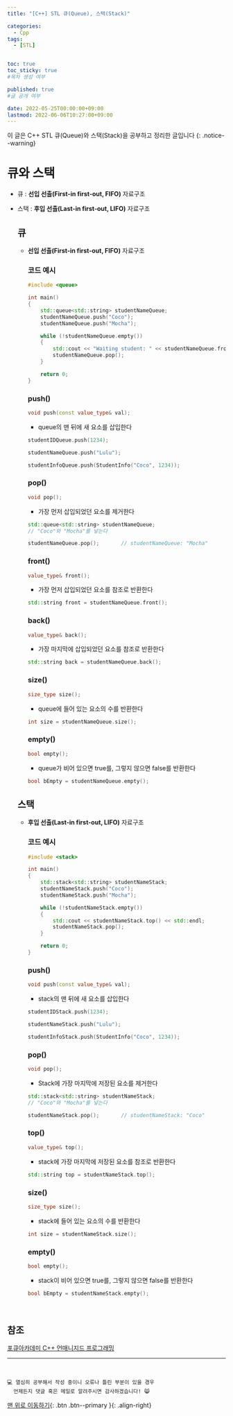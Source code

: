 ```yaml
---
title: "[C++] STL 큐(Queue), 스택(Stack)" 

categories:
  - Cpp
tags:
  - [STL]


toc: true
toc_sticky: true
#목차 생성 여부

published: true
#글 공개 여부

date: 2022-05-25T00:00:00+09:00
lastmod: 2022-06-06T10:27:00+09:00
---
```


<!-- description : 25자에서 160자 사이 -->
이 글은 C++ STL 큐(Queue)와 스택(Stack)을 공부하고 정리한 글입니다
{: .notice--warning}

# 큐와 스택
- 큐 : **선입 선출(First-in first-out, FIFO)** 자료구조
- 스택 : **후입 선출(Last-in first-out, LIFO)** 자료구조

  ## 큐
  - **선입 선출(First-in first-out, FIFO)** 자료구조

    ### 코드 예시
  
    ```cpp
    #include <queue>
  
    int main()
    {
        std::queue<std::string> studentNameQueue;
        studentNameQueue.push("Coco");
        studentNameQueue.push("Mocha");
  
        while (!studentNameQueue.empty())
        {
            std::cout << "Waiting student: " << studentNameQueue.front() << std::endl;
            studentNameQueue.pop();
        }
  
        return 0;
    }
    ```
  
    ### push()
  
    ```cpp
    void push(const value_type& val);
    ```
  
    - queue의 맨 뒤에 새 요소를 삽입한다
  
    ```cpp
    studentIDQueue.push(1234);
  
    studentNameQueue.push("Lulu");
  
    studentInfoQueue.push(StudentInfo("Coco", 1234));
    ```
  
    ### pop()
  
    ```cpp
    void pop();
    ```
  
    - 가장 먼저 삽입되었던 요소를 제거한다
  
    ```cpp
    std::queue<std::string> studentNameQueue;
    // "Coco"와 "Mocha"를 넣는다
  
    studentNameQueue.pop();       // studentNameQueue: "Mocha"
    ```
    
    ### front()
  
    ```cpp
    value_type& front();
    ```
  
    - 가장 먼저 삽입되었던 요소를 참조로 반환한다
  
    ```cpp
    std::string front = studentNameQueue.front();
    ```
  
    ### back()
  
    ```cpp
    value_type& back();
    ```
  
    - 가장 마지막에 삽입되었던 요소를 참조로 반환한다
  
    ```cpp
    std::string back = studentNameQueue.back();
    ```
  
    ### size()
  
    ```cpp
    size_type size();
    ```
  
    - queue에 들어 있는 요소의 수를 반환한다
  
    ```cpp
    int size = studentNameQueue.size();
    ```
  
    ### empty()
  
    ```cpp
    bool empty();
    ```
  
    - queue가 비어 있으면 true를, 그렇지 않으면 false를 반환한다
  
    ```cpp
    bool bEmpty = studentNameQueue.empty();
    ```

  ## 스택
  - **후입 선출(Last-in first-out, LIFO)** 자료구조

    ### 코드 예시
  
    ```cpp
    #include <stack>
  
    int main()
    {
        std::stack<std::string> studentNameStack;
        studentNameStack.push("Coco");
        studentNameStack.push("Mocha");
  
        while (!studentNameStack.empty())
        {
            std::cout << studentNameStack.top() << std::endl;
            studentNameStack.pop();
        }
  
        return 0;
    }
    ```
  
    ### push()
  
    ```cpp
    void push(const value_type& val);
    ```
  
    - stack의 맨 뒤에 새 요소를 삽입한다
  
    ```cpp
    studentIDStack.push(1234);
  
    studentNameStack.push("Lulu");
  
    studentInfoStack.push(StudentInfo("Coco", 1234));
    ```
  
    ### pop()
  
    ```cpp
    void pop();
    ```
  
    - Stack에 가장 마지막에 저장된 요소를 제거한다
  
    ```cpp
    std::stack<std::string> studentNameStack;
    // "Coco"와 "Mocha"를 넣는다
  
    studentNameStack.pop();       // studentNameStack: "Coco"
    ```
    
    ### top()
  
    ```cpp
    value_type& top();
    ```
  
    - stack에 가장 마지막에 저장된 요소를 참조로 반환한다
  
    ```cpp
    std::string top = studentNameStack.top();
    ```
  
    ### size()
  
    ```cpp
    size_type size();
    ```
  
    - stack에 들어 있는 요소의 수를 반환한다
  
    ```cpp
    int size = studentNameStack.size();
    ```
  
    ### empty()
  
    ```cpp
    bool empty();
    ```
  
    - stack이 비어 있으면 true를, 그렇지 않으면 false를 반환한다
  
    ```cpp
    bool bEmpty = studentNameStack.empty();
    ```

<br>

## 참조
[포큐아카데미 C++ 언매니지드 프로그래밍](https://pocu-ko.teachable.com/p/comp3200)

***
<br>

    💻 열심히 공부해서 작성 중이니 오류나 틀린 부분이 있을 경우 
      언제든지 댓글 혹은 메일로 알려주시면 감사하겠습니다! 😸

[맨 위로 이동하기](#){: .btn .btn--primary }{: .align-right}
